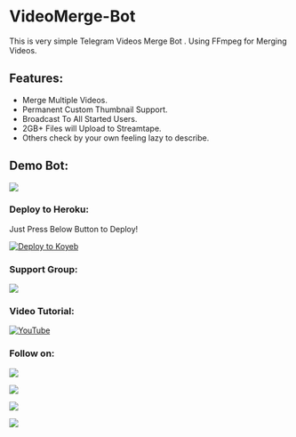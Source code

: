 # VideoMerge-Bot
This is very simple Telegram Videos Merge Bot . Using FFmpeg for Merging Videos.

## Features:
- Merge Multiple Videos.
- Permanent Custom Thumbnail Support.
- Broadcast To All Started Users.
- 2GB+ Files will Upload to Streamtape.
- Others check by your own feeling lazy to describe.

## Demo Bot:
<a href="https://t.me/AH_VideoMergeBot"><img src="https://img.shields.io/badge/Demo-Telegram%20Bot-blue.svg?logo=telegram"></a>

### Deploy to Heroku:
Just Press Below Button to Deploy!

[![Deploy to Koyeb](https://www.koyeb.com/static/images/deploy/button.svg)](https://app.koyeb.com/deploy?...)

### Support Group:
<a href="https://t.me/linux_repo"><img src="https://img.shields.io/badge/Telegram-Join%20Telegram%20Group-blue.svg?logo=telegram"></a>

### Video Tutorial:
[![YouTube](https://img.shields.io/badge/YouTube-Video%20Tutorial-red?logo=youtube)](https://www.youtube.com/watch?v=m4r_SHySGYo)

### Follow on:
<p align="left">
<a href="https://github.com/AbirHasan2005"><img src="https://img.shields.io/badge/GitHub-Follow%20on%20GitHub-inactive.svg?logo=github"></a>
</p>
<p align="left">
<a href="https://twitter.com/AbirHasan2005"><img src="https://img.shields.io/badge/Twitter-Follow%20on%20Twitter-informational.svg?logo=twitter"></a>
</p>
<p align="left">
<a href="https://facebook.com/AbirHasan2005"><img src="https://img.shields.io/badge/Facebook-Follow%20on%20Facebook-blue.svg?logo=facebook"></a>
</p>
<p align="left">
<a href="https://instagram.com/AbirHasan2005"><img src="https://img.shields.io/badge/Instagram-Follow%20on%20Instagram-important.svg?logo=instagram"></a>
</p>
